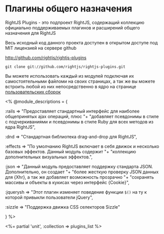 # Плагины общего назначения

RightJS Plugins - это подпроект RightJS, содержащий коллекцию официально поддерживаемых
плагинов и расширений общего назначения для RightJS

Весь исходный код данного проекта доступен в открытом доступе под MIT лицензией на
сервере github

<http://github.com/rightjs/rightjs-plugins>

`git clone git://github.com/rightjs/rightjs-plugins.git`

Вы можете использовать каждый из модулей подключая их самостоятельными файломи на своих
страницах, а так же вы можете встроить любой из них непосредственно в ядро на странице
[пользовательских сборок](<%= builds_path %>)

<%
@module_descriptions = {

  :rails    => "Предоставляет стандартный интерфейс для наиболее общепринятых ajax операций, плюс "+
               "добавляет псевдонимы в стиле с подчеркиваниями и псевдонимы в стиле Ruby для всех методов из ядра RightJS",

  :dnd      => "Стандартная библиотека drag-and-drop для RightJS",

  :effects  => "По умолчанию RightJS включает в себя движок и несколько базовых эффектов. Данный модуль содержит "+
                "коллекцию дополнительных визуальных эффектов.",

  :json     => "Данный модуль предоставляет поддержку стандарта JSON. Дополнительно, он создает "+
               "более жесткую проверку JSON данных для {Xhr}, а так же добавляет возможность прозрачно "+
               "сохранять массивы и объекты в кукисах через интерфейс {Cookie}",

  :jquerysh => "Этот плагин изменяет поведение функции `$()` на ту к которой привыкли пользователи jQuery",

  :sizzle   => "Поддержка движка CSS селекторов Sizzle"

}
%>

<%= partial 'unit', :collection => plugins_list %>
